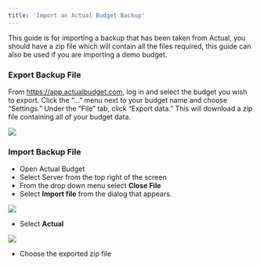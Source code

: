 ```yaml
---
title: 'Import an Actual Budget Backup'
---
```


This guide is for importing a backup that has been taken from Actual, you should have a zip file which will contain all the files required, this guide can also be used if you are importing a demo budget.

### Export Backup File

From https://app.actualbudget.com, log in and select the budget you wish to export. Click the “…” menu next to your budget name and choose “Settings.” Under the “File” tab, click “Export data.” This will download a zip file containing all of your budget data.

![](/img/migrating/actual-export@2x.png)

### Import Backup File

- Open Actual Budget
- Select Server from the top right of the screen
- From the drop down menu select **Close File**
- Select **Import file** from the dialog that appears.

![](/img/migrating/actual-config-1.png)

- Select **Actual**

![](/img/migrating/actual-config-2.png)

- Choose the exported zip file
